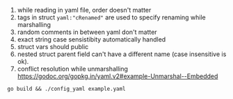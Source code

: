 1. while reading in yaml file, order doesn't matter
2. tags in struct `yaml:"cRenamed"` are used to specify renaming while marshalling
3. random comments in between yaml don't matter
4. exact string case sensistibity automatically handled
5. struct vars should public
6. nested struct parent field can't have a different name (case insensitive is ok).
7. conflict resolution while unmarshalling https://godoc.org/gopkg.in/yaml.v2#example-Unmarshal--Embedded


```
go build && ./config_yaml example.yaml 

```
